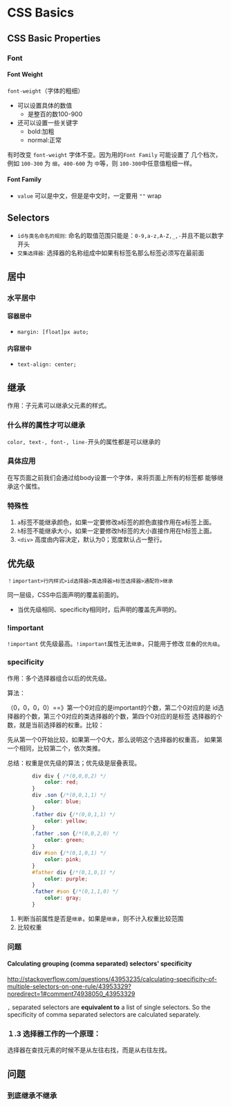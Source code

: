 # CSS Basics #

## CSS Basic Properties ##

### Font ###

#### Font Weight ####

`font-weight`（字体的粗细）
 -  可以设置具体的数值
    - 是整百的数100-900
 -  还可以设置一些关键字
    - bold:加粗
    - normal:正常 

有时改变 `font-weight` 字体不变。因为用的`Font Family` 可能设置了
几个档次，例如 `100-300` 为 `细`，`400-600` 为 `中`等，则
`100-300`中任意值粗细一样。

#### Font Family ####

- `value` 可以是中文，但是是中文时，一定要用 `""` wrap


## Selectors ##

- `id与类名命名的规则`: 命名的取值范围只能是：`0-9,a-z,A-Z,_,-`并且不能以数字开头
- `交集选择器`: 选择器的名称组成中如果有标签名那么标签必须写在最前面




## 居中 ##

### 水平居中 ###

#### 容器居中 ####

- `margin: [float]px auto;` 

#### 内容居中 ####

- `text-align: center;`





## 继承 ##

作用：子元素可以继承父元素的样式。

### 什么样的属性才可以继承 ###

`color, text-, font-, line-`开头的属性都是可以继承的

### 具体应用 ###

在写页面之前我们会通过给body设置一个字体，来将页面上所有的标签都
能够继承这个属性。

### 特殊性 ###

1. `a`标签不能继承颜色，如果一定要修改a标签的颜色直接作用在a标签上面。
2. `h`标签不能继承大小，如果一定要修改h标签的大小直接作用在h标签上面。
3. `<div>` 高度由内容决定，默认为0；宽度默认占一整行。




## 优先级 ##

`！important>行内样式>id选择器>类选择器>标签选择器>通配符>继承`

同一层级，CSS中后面声明的覆盖前面的。

- 当优先级相同、specificity相同时，后声明的覆盖先声明的。

### !important ###

`!important` 优先级最高。`!important`属性无法`继承`，只能用于修改
`层叠`的`优先级`。

### specificity ###

作用：多个选择器组合以后的优先级。

算法：

（0，0，0，0）==》第一个0对应的是important的个数，第二个0对应的是
id选择器的个数，第三个0对应的类选择器的个数，第四个0对应的是标签
选择器的个数，就是当前选择器的权重。比较：

先从第一个0开始比较，如果第一个0大，那么说明这个选择器的权重高，
如果第一个相同，比较第二个，依次类推。

总结：权重是优先级的算法；优先级是层叠表现。

``` css
		div div { /*(0,0,0,2) */
			color: red;
		}
		div .son {/*(0,0,1,1) */
			color: blue;
		}
		.father div {/*(0,0,1,1) */
			color: yellow;
		}
		.father .son {/*(0,0,2,0) */
			color: green;
		}
		div #son {/*(0,1,0,1) */
			color: pink;
		}
		#father div {/*(0,1,0,1) */
			color: purple;
		}
		.father #son {/*(0,1,1,0) */
			color: gray;
		}
```


1. 判断当前属性是否是`继承`，如果是`继承`，则不计入权重比较范围
2. 比较权重

### 问题 ###

#### Calculating grouping (comma separated) selectors' specificity ####

http://stackoverflow.com/questions/43953235/calculating-specificity-of-multiple-selectors-on-one-rule/43953329?noredirect=1#comment74938050_43953329

`,` separated selectors are **equivalent to** a list of single
selectors. So the specificity of comma separated selectors are
calculated separately.


### １.3 选择器工作的一个原理： ###

选择器在查找元素的时候不是从左往右找，而是从右往左找。




## 问题 ##

### <span> 到底继承不继承 ###




















